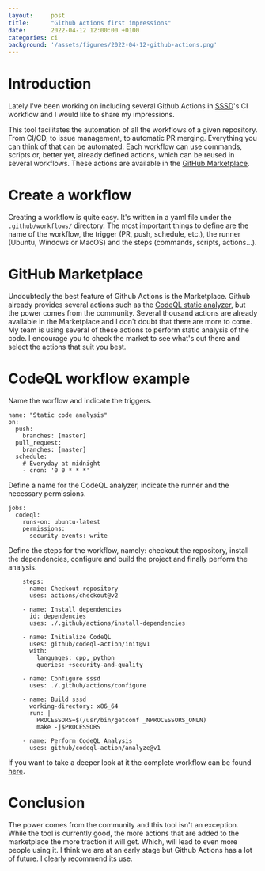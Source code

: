 ```yaml
---
layout:     post
title:      "Github Actions first impressions"
date:       2022-04-12 12:00:00 +0100
categories: ci
background: '/assets/figures/2022-04-12-github-actions.png'
---
```


# Introduction

Lately I've been working on including several Github Actions in [SSSD](https://github.com/SSSD/sssd)'s CI workflow and I would like to share my impressions.

This tool facilitates the automation of all the workflows of a given repository. From CI/CD, to issue management, to automatic PR merging. Everything you can think of that can be automated. Each workflow can use commands, scripts or, better yet, already defined actions, which can be reused in several workflows. These actions are available in the [GitHub Marketplace](https://github.com/marketplace?type=actions).

# Create a workflow

Creating a workflow is quite easy. It's written in a yaml file under the `.github/workflows/` directory. The most important things to define are  the name of the workflow, the trigger (PR, push, schedule, etc.), the runner (Ubuntu, Windows or MacOS) and the steps (commands, scripts, actions...).

# GitHub Marketplace

Undoubtedly the best feature of Github Actions is the Marketplace. Github already provides several actions such as the [CodeQL static analyzer](https://codeql.github.com/), but the power comes from the community. Several thousand actions are already available in the Marketplace and I don't doubt that there are more to come. My team is using several of these actions to perform static analysis of the code. I encourage you to check the market to see what's out there and select the actions that suit you best.

# CodeQL workflow example

Name the worflow and indicate the triggers.

```
name: "Static code analysis"
on:
  push:
    branches: [master]
  pull_request:
    branches: [master]
  schedule:
    # Everyday at midnight
    - cron: '0 0 * * *'
```

Define a name for the CodeQL analyzer, indicate the runner and the necessary permissions.

```
jobs:
  codeql:
    runs-on: ubuntu-latest
    permissions:
      security-events: write
```

Define the steps for the workflow, namely: checkout the repository, install the dependencies, configure and build the project and finally perform the analysis.

```
    steps:
    - name: Checkout repository
      uses: actions/checkout@v2

    - name: Install dependencies
      id: dependencies
      uses: ./.github/actions/install-dependencies

    - name: Initialize CodeQL
      uses: github/codeql-action/init@v1
      with:
        languages: cpp, python
        queries: +security-and-quality

    - name: Configure sssd
      uses: ./.github/actions/configure

    - name: Build sssd
      working-directory: x86_64
      run: |
        PROCESSORS=$(/usr/bin/getconf _NPROCESSORS_ONLN)
        make -j$PROCESSORS

    - name: Perform CodeQL Analysis
      uses: github/codeql-action/analyze@v1
```

If you want to take a deeper look at it the complete workflow can be found [here](https://github.com/SSSD/sssd/blob/master/.github/workflows/static-code-analysis.yml).

# Conclusion

The power comes from the community and this tool isn't an exception. While the tool is currently good, the more actions that are added to the marketplace the more traction it will get. Which, will lead to even more people using it. I think we are at an early stage but Github Actions has a lot of future. I clearly recommend its use.
